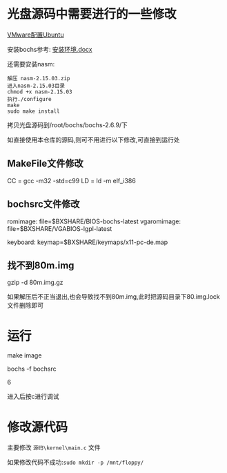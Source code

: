 # 光盘源码中需要进行的一些修改

[VMware配置Ubuntu](https://blog.csdn.net/weixin_42249196/article/details/107996543)

安装bochs参考: [安装环境.docx](安装环境.docx)

还需要安装nasm:

```
解压 nasm-2.15.03.zip
进入nasm-2.15.03目录
chmod +x nasm-2.15.03
执行./configure
make
sudo make install
```



拷贝光盘源码到/root/bochs/bochs-2.6.9/下

如直接使用本仓库的源码,则可不用进行以下修改,可直接到运行处

## MakeFile文件修改
CC		= gcc -m32 -std=c99
		LD		= ld -m elf_i386

## bochsrc文件修改
romimage: file=\$BXSHARE/BIOS-bochs-latest
		vgaromimage: file=\$BXSHARE/VGABIOS-lgpl-latest

keyboard: keymap=$BXSHARE/keymaps/x11-pc-de.map

## 找不到80m.img

gzip -d 80m.img.gz

如果解压后不正当退出,也会导致找不到80m.img,此时把源码目录下80.img.lock文件删除即可

# 运行
make  image

bochs -f bochsrc

6

进入后按c进行调试

# 修改源代码


主要修改 `源码\kernel\main.c` 文件

如果修改代码不成功:`sudo mkdir -p /mnt/floppy/`
